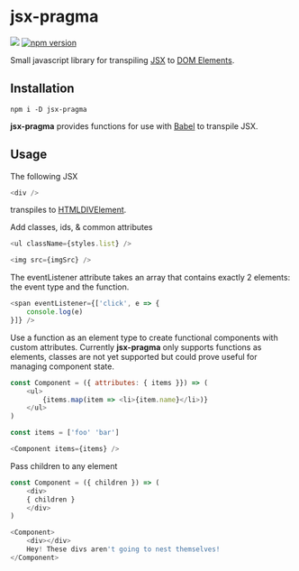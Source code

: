 # __jsx-pragma__

![](https://github.com/ScottORLY/jsx-dom/workflows/jsx-pragma/badge.svg)
[![npm version](https://badge.fury.io/js/jsx-pragma.svg)](https://badge.fury.io/js/jsx-pragma)

Small javascript library for transpiling [JSX](https://reactjs.org/docs/react-api.html#createelement) to [DOM Elements](https://developer.mozilla.org/en-US/docs/Web/API/Element).

## Installation

`npm i -D jsx-pragma`

__jsx-pragma__ provides functions for use with [Babel](https://babeljs.io/) to transpile JSX.
## Usage

The following JSX
```javascript
<div />
```
transpiles to [HTMLDIVElement](https://developer.mozilla.org/en-US/docs/Web/API/HTMLDivElement).

Add classes, ids, & common attributes
```javascript
<ul className={styles.list} />

<img src={imgSrc} />
```

The eventListener attribute takes an array that contains exactly 2 elements: the event type and the function.
```javascript
<span eventListener={['click', e => {
    console.log(e)
}]} />
```

Use a function as an element type to create functional components with custom attributes. Currently __jsx-pragma__ only supports functions as elements, classes are not yet supported but could prove useful for managing component state.
```javascript
const Component = ({ attributes: { items }}) => (
    <ul>
        {items.map(item => <li>{item.name}</li>)}
    </ul>
)

const items = ['foo' 'bar']

<Component items={items} />
```

Pass children to any element
```javascript
const Component = ({ children }) => (
    <div>
    { children }
    </div>
)

<Component>
    <div></div>
    Hey! These divs aren't going to nest themselves!
</Component>
```
